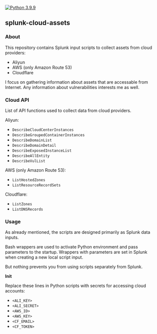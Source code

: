 [![Python 3.9.9](https://img.shields.io/badge/python-3.9.9-blue.svg)](https://www.python.org/downloads/release/python-399/)

## splunk-cloud-assets

### About

This repository contains Splunk input scripts to collect assets from cloud providers:

- Aliyun
- AWS (only Amazon Route 53)
- Cloudflare

I focus on gathering information about assets that are accessable from Internet. Аny information about vulnerabilities interests me as well.

### Cloud API

List of API functions used to collect data from cloud providers.

Aliyun:
- `DescribeCloudCenterInstances`
- `DescribeGroupedContainerInstances`
- `DescribeDomainList`
- `DescribeDomainDetail`
- `DescribeExposedInstanceList`
- `DescribeAllEntity`
- `DescribeVulList`

AWS (only Amazon Route 53):
- `ListHostedZones`
- `ListResourceRecordSets`

Cloudflare:
- `ListZones`
- `ListDNSRecords`


### Usage

As already mentioned, the scripts are designed primarily as Splunk data inputs.

Bash wrappers are used to activate Python environment and pass parameters to the startup. Wrappers with parameters are set in Splunk when creating a new local script input.

But nothing prevents you from using scripts separately from Splunk.

**Init**

Replace these lines in Python scripts with secrets for accessing cloud accounts:

- `<ALI_KEY>`
- `<ALI_SECRET>`
- `<AWS_ID>`
- `<AWS_KEY>`
- `<CF_EMAIL>`
- `<CF_TOKEN>`
